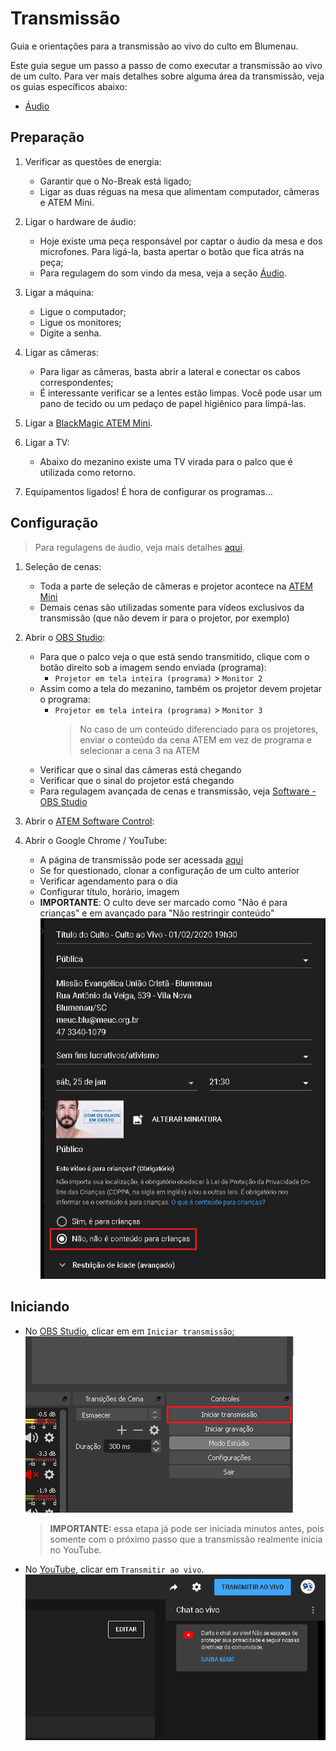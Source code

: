 # Transmissão

Guia e orientações para a transmissão ao vivo do culto em Blumenau.

Este guia segue um passo a passo de como executar a transmissão ao vivo de um culto.
Para ver mais detalhes sobre alguma área da transmissão, veja os guias específicos abaixo:

- [Áudio](./audio.md)

## Preparação

1. Verificar as questões de energia:
   - Garantir que o No-Break está ligado;
   - Ligar as duas réguas na mesa que alimentam computador, câmeras e ATEM Mini.

2. Ligar o hardware de áudio:
   - Hoje existe uma peça responsável por captar o áudio da mesa e dos microfones.
   Para ligá-la, basta apertar o botão que fica atrás na peça;
   - Para regulagem do som vindo da mesa, veja a seção [Áudio](./audio.md).

3. Ligar a máquina:
   - Ligue o computador;
   - Ligue os monitores;
   - Digite a senha.

4. Ligar as câmeras:
   - Para ligar as câmeras, basta abrir a lateral e conectar os cabos correspondentes;
   - É interessante verificar se a lentes estão limpas. Você pode usar um pano de tecido ou um pedaço de papel higiênico para limpá-las.

5. Ligar a [BlackMagic ATEM Mini](./atem-mini.md).

6. Ligar a TV:
   - Abaixo do mezanino existe uma TV virada para o palco que é utilizada como retorno.

7. Equipamentos ligados! É hora de configurar os programas...

## Configuração

> Para regulagens de áudio, veja mais detalhes [aqui](./audio.md).

1. Seleção de cenas:
   - Toda a parte de seleção de câmeras e projetor acontece na [ATEM Mini](./atem-mini.md)
   - Demais cenas são utilizadas somente para vídeos exclusivos da transmissão (que não devem ir para o projetor, por exemplo)

2. Abrir o [OBS Studio](./software.md#obs-studio):
   - Para que o palco veja o que está sendo transmitido, clique com o botão direito sob a imagem sendo enviada (programa):
     - `Projetor em tela inteira (programa)` > `Monitor 2`
   - Assim como a tela do mezanino, também os projetor devem projetar o programa:
     - `Projetor em tela inteira (programa)` > `Monitor 3`
       > No caso de um conteúdo diferenciado para os projetores, enviar o conteúdo da cena ATEM em vez de programa e selecionar a cena 3 na ATEM
   - Verificar que o sinal das câmeras está chegando
   - Verificar que o sinal do projetor está chegando
   - Para regulagem avançada de cenas e transmissão, veja [Software - OBS Studio](./software.md#obs-studio)

3. Abrir o [ATEM Software Control](./software.md#atem-software-control):

4. Abrir o Google Chrome / YouTube:
   - A página de transmissão pode ser acessada [aqui](https://studio.youtube.com/channel/UCD9zslKV3jrJb3pslWe32Bw/livestreaming/dashboard)
   - Se for questionado, clonar a configuração de um culto anterior
   - Verificar agendamento para o dia
   - Configurar título, horário, imagem
   - **IMPORTANTE**: O culto deve ser marcado como "Não é para crianças" e em avançado para "Não restringir conteúdo"
     ![YouTube](imgs/youtube-detalhes-transmissao.png)

## Iniciando

- No [OBS Studio](./software.md#obs-studio), clicar em em `Iniciar transmissão`;
  ![Iniciar transmissão](imgs/obs-iniciar-transmissao.png)
  > **IMPORTANTE:** essa etapa já pode ser iniciada minutos antes, pois somente com o próximo passo que a transmissão realmente inicia no YouTube.
- No [YouTube](https://studio.youtube.com/channel/UCD9zslKV3jrJb3pslWe32Bw/livestreaming/dashboard), clicar em `Transmitir ao vivo`.
  ![Transmitir ao Vivo](imgs/youtube-transmitir-ao-vivo.png)
